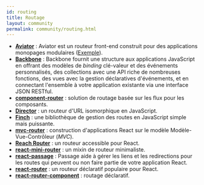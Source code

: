 ```yaml
---
id: routing
title: Routage
layout: community
permalink: community/routing.html
---
```


* **[Aviator](https://github.com/swipely/aviator)** : Aviator est un routeur front-end construit pour des applications monopages modulaires ([Exemple](https://gist.github.com/hojberg/9549330)).
* **[Backbone](https://backbonejs.org/)** : Backbone fournit une structure aux applications JavaScript en offrant des modèles de *binding* clé-valeur et des événements personnalisés, des collections avec une API riche de nombreuses fonctions, des vues avec la gestion déclaratives d'événements, et en connectant l'ensemble à votre application existante via une interface JSON RESTful.
* **[component-router](https://github.com/in-flux/component-router)** : solution de routage basée sur les flux pour les composants.
* **[Director](https://github.com/flatiron/director)** : un routeur d'URL isomorphique en JavaScript.
* **[Finch](http://stoodder.github.io/finchjs/)** : une bibliothèque de gestion des routes en JavaScript simple mais puissante.
* **[mvc-router](https://github.com/rajeev-k/mvc-router)** : construction d'applications React sur le modèle Modèle-Vue-Contrôleur (*MVC*).
* **[Reach Router](https://reach.tech/router)** : un routeur accessible pour React.
* **[react-mini-router](https://github.com/larrymyers/react-mini-router)** : un mixin de routeur minimaliste.
* **[react-passage](https://github.com/dollarshaveclub/react-passage)** : Passage aide à gérer les liens et les redirections pour les routes qui peuvent ou non faire partie de votre application React.
* **[react-router](https://github.com/rackt/react-router)** : un routeur déclaratif populaire pour React.
* **[react-router-component](https://github.com/andreypopp/react-router-component)** : routage déclaratif.
